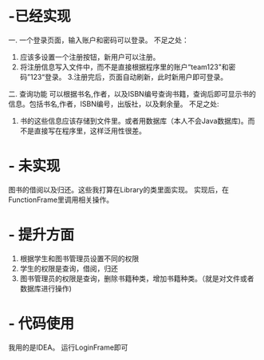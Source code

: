# -已经实现
一. 一个登录页面，输入账户和密码可以登录。 
不足之处：
1. 应该多设置一个注册按钮，新用户可以注册。
2. 将注册信息写入文件中，而不是直接根据程序里的账户“team123"和密码”123“登录。
3.注册完后，页面自动刷新，此时新用户即可登录。

二. 查询功能
可以根据书名,作者，以及ISBN编号查询书籍，查询后即可显示书的信息。包括书名,作者，ISBN编号，出版社，以及剩余量。
不足之处: 
1. 书的这些信息应该存储到文件里。或者用数据库（本人不会Java数据库)。而不是直接写在程序里，这样泛用性很差。

# - 未实现
图书的借阅以及归还。这些我打算在Library的类里面实现。
实现后，在FunctionFrame里调用相关操作。

# - 提升方面
1. 根据学生和图书管理员设置不同的权限
2. 学生的权限是查询，借阅，归还
3. 图书管理员的权限是查询，删除书籍种类，增加书籍种类。（就是对文件或者数据库进行操作)

# - 代码使用
我用的是IDEA。 运行LoginFrame即可
